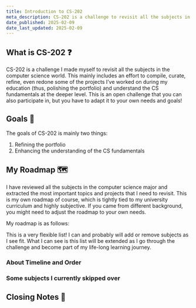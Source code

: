 ```yaml
---
title: Introduction to CS-202
meta_description: CS-202 is a challenge to revisit all the subjects in the computer science major. This mainly includes an effort to compile, curate, refine, even redone some of the projects worked on during education period (thus, polishing the portfolio) and understand the CS fundamentals at the deeper level.
date_published: 2025-02-09
date_last_updated: 2025-02-09
---
```


## What is CS-202 ❓
CS-202 is a challenge I made myself to revisit all the subjects in the computer science world. This mainly includes an effort to compile, curate, refine, even redone some of the projects I’ve worked on during my education (thus, polishing the portfolio) and understand the CS fundamentals at the deeper level. This is an open challenge that you can also participate in, but you have to adapt it to your own needs and goals!

## Goals 🎯
The goals of CS-202 is mainly two things:
1. Refining the portfolio
2. Enhancing the understanding of the CS fundamentals

## My Roadmap 🗺️
I have reviewed all the subjects in the computer science major and extracted the most important topics and projects that I need to revisit. This is my own roadmap of course, which is tightly tied to my university curriculum and highly subjective. If you came from different background, you might need to adjust the roadmap to your own needs.

My roadmap is as follows:


This is a very flexible list! I can and probably will add or remove subjects as I see fit. What I can see is this list will be extended as I go through the challenge and become part of my life-long learning journey.

### About Timeline and Order


### Some subjects I currently skipped over


## Closing Notes 📝